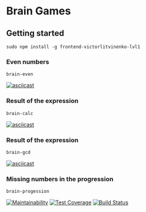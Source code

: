# Brain Games

## Getting started
```sudo npm install -g frontend-victorlitvinenko-lvl1```

### Even numbers
```brain-even```

[![asciicast](https://asciinema.org/a/fW8gLdLBDRq5ExgXinnpQ2cfh.svg)](https://asciinema.org/a/fW8gLdLBDRq5ExgXinnpQ2cfh)

### Result of the expression
```brain-calc```

[![asciicast](https://asciinema.org/a/sLbj7jiIunj6Bi6vo7O3t6qFh.svg)](https://asciinema.org/a/sLbj7jiIunj6Bi6vo7O3t6qFh)

### Result of the expression
```brain-gcd```

[![asciicast](https://asciinema.org/a/QH8tcDZlf9xnpQ5GwMnMBKuh9.svg)](https://asciinema.org/a/QH8tcDZlf9xnpQ5GwMnMBKuh9)

### Missing numbers in the progression
```brain-progession```

[![Maintainability](https://api.codeclimate.com/v1/badges/d2b0b21700faea5f3d67/maintainability)](https://codeclimate.com/github/victorlitvinenko/frontend-project-lvl1/maintainability)
[![Test Coverage](https://api.codeclimate.com/v1/badges/d2b0b21700faea5f3d67/test_coverage)](https://codeclimate.com/github/victorlitvinenko/frontend-project-lvl1/test_coverage)
[![Build Status](https://travis-ci.org/victorlitvinenko/frontend-project-lvl1.svg?branch=master)](https://travis-ci.org/victorlitvinenko/frontend-project-lvl1)